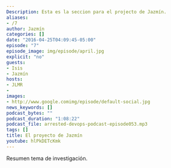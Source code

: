 ```yaml
---
Description: Esta es la seccion para el projecto de Jazmín.
aliases:
- /7
author: Jazmín
categories: []
date: "2016-04-25T04:09:45-05:00"
episode: "7"
episode_image: img/episode/april.jpg
explicit: "no"
guests:
- Isis
- Jazmín
hosts:
- JLMR
- 
images:
- http://www.google.comimg/episode/default-social.jpg
news_keywords: []
podcast_bytes: ""
podcast_duration: "1:08:22"
podcast_file: arrested-devops-podcast-episode053.mp3
tags: []
title: El proyecto de Jazmín
youtube: hlPkDETcKmk
---
```


Resumen tema de investigación.
